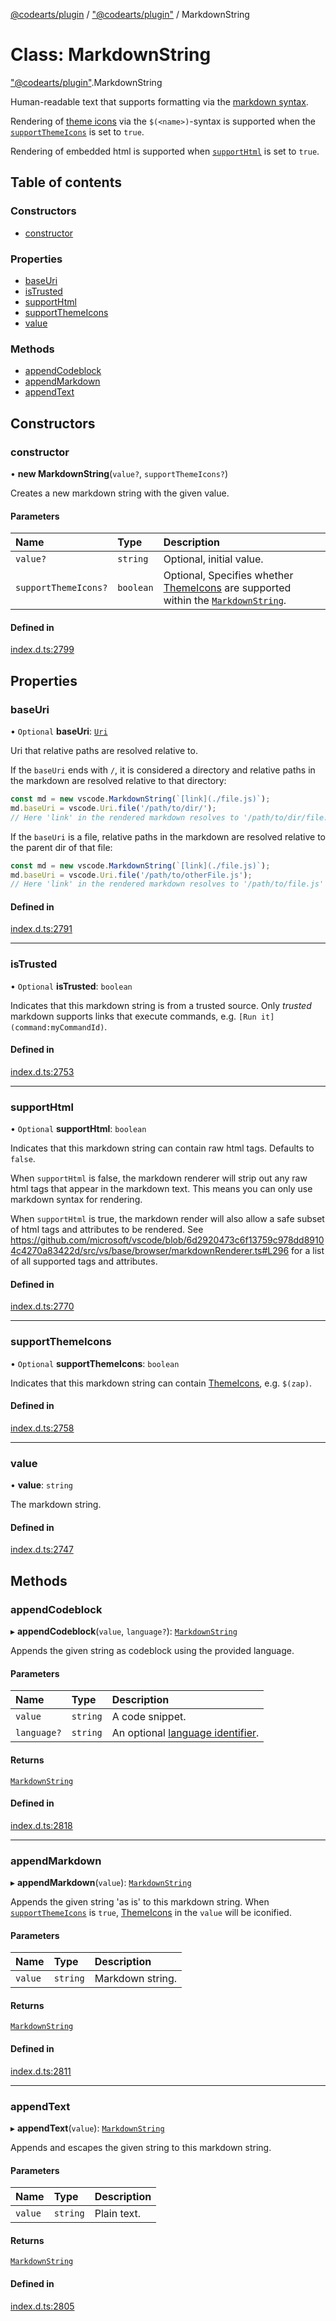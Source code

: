 [@codearts/plugin](../README.md) / ["@codearts/plugin"](../modules/_codearts_plugin_.md) / MarkdownString

# Class: MarkdownString

["@codearts/plugin"](../modules/_codearts_plugin_.md).MarkdownString

Human-readable text that supports formatting via the [markdown syntax](https://commonmark.org).

Rendering of [theme icons](codearts_plugin_.ThemeIcon.md) via the `$(<name>)`-syntax is supported
when the [`supportThemeIcons`](codearts_plugin_.MarkdownString.md#supportthemeicons) is set to `true`.

Rendering of embedded html is supported when [`supportHtml`](codearts_plugin_.MarkdownString.md#supporthtml) is set to `true`.

## Table of contents

### Constructors

- [constructor](codearts_plugin_.MarkdownString.md#constructor)

### Properties

- [baseUri](codearts_plugin_.MarkdownString.md#baseuri)
- [isTrusted](codearts_plugin_.MarkdownString.md#istrusted)
- [supportHtml](codearts_plugin_.MarkdownString.md#supporthtml)
- [supportThemeIcons](codearts_plugin_.MarkdownString.md#supportthemeicons)
- [value](codearts_plugin_.MarkdownString.md#value)

### Methods

- [appendCodeblock](codearts_plugin_.MarkdownString.md#appendcodeblock)
- [appendMarkdown](codearts_plugin_.MarkdownString.md#appendmarkdown)
- [appendText](codearts_plugin_.MarkdownString.md#appendtext)

## Constructors

### constructor

• **new MarkdownString**(`value?`, `supportThemeIcons?`)

Creates a new markdown string with the given value.

#### Parameters

| Name | Type | Description |
| :------ | :------ | :------ |
| `value?` | `string` | Optional, initial value. |
| `supportThemeIcons?` | `boolean` | Optional, Specifies whether [ThemeIcons](codearts_plugin_.ThemeIcon.md) are supported within the [`MarkdownString`](codearts_plugin_.MarkdownString.md). |

#### Defined in

[index.d.ts:2799](https://github.com/xyz-fish/cloudide-plugin-api/blob/9927cd6/index.d.ts#L2799)

## Properties

### baseUri

• `Optional` **baseUri**: [`Uri`](codearts_plugin_.Uri.md)

Uri that relative paths are resolved relative to.

If the `baseUri` ends with `/`, it is considered a directory and relative paths in the markdown are resolved relative to that directory:

```ts
const md = new vscode.MarkdownString(`[link](./file.js)`);
md.baseUri = vscode.Uri.file('/path/to/dir/');
// Here 'link' in the rendered markdown resolves to '/path/to/dir/file.js'
```

If the `baseUri` is a file, relative paths in the markdown are resolved relative to the parent dir of that file:

```ts
const md = new vscode.MarkdownString(`[link](./file.js)`);
md.baseUri = vscode.Uri.file('/path/to/otherFile.js');
// Here 'link' in the rendered markdown resolves to '/path/to/file.js'
```

#### Defined in

[index.d.ts:2791](https://github.com/xyz-fish/cloudide-plugin-api/blob/9927cd6/index.d.ts#L2791)

___

### isTrusted

• `Optional` **isTrusted**: `boolean`

Indicates that this markdown string is from a trusted source. Only *trusted*
markdown supports links that execute commands, e.g. `[Run it](command:myCommandId)`.

#### Defined in

[index.d.ts:2753](https://github.com/xyz-fish/cloudide-plugin-api/blob/9927cd6/index.d.ts#L2753)

___

### supportHtml

• `Optional` **supportHtml**: `boolean`

Indicates that this markdown string can contain raw html tags. Defaults to `false`.

When `supportHtml` is false, the markdown renderer will strip out any raw html tags
that appear in the markdown text. This means you can only use markdown syntax for rendering.

When `supportHtml` is true, the markdown render will also allow a safe subset of html tags
and attributes to be rendered. See https://github.com/microsoft/vscode/blob/6d2920473c6f13759c978dd89104c4270a83422d/src/vs/base/browser/markdownRenderer.ts#L296
for a list of all supported tags and attributes.

#### Defined in

[index.d.ts:2770](https://github.com/xyz-fish/cloudide-plugin-api/blob/9927cd6/index.d.ts#L2770)

___

### supportThemeIcons

• `Optional` **supportThemeIcons**: `boolean`

Indicates that this markdown string can contain [ThemeIcons](codearts_plugin_.ThemeIcon.md), e.g. `$(zap)`.

#### Defined in

[index.d.ts:2758](https://github.com/xyz-fish/cloudide-plugin-api/blob/9927cd6/index.d.ts#L2758)

___

### value

• **value**: `string`

The markdown string.

#### Defined in

[index.d.ts:2747](https://github.com/xyz-fish/cloudide-plugin-api/blob/9927cd6/index.d.ts#L2747)

## Methods

### appendCodeblock

▸ **appendCodeblock**(`value`, `language?`): [`MarkdownString`](codearts_plugin_.MarkdownString.md)

Appends the given string as codeblock using the provided language.

#### Parameters

| Name | Type | Description |
| :------ | :------ | :------ |
| `value` | `string` | A code snippet. |
| `language?` | `string` | An optional [language identifier](../modules/codearts_plugin_.languages.md#getlanguages). |

#### Returns

[`MarkdownString`](codearts_plugin_.MarkdownString.md)

#### Defined in

[index.d.ts:2818](https://github.com/xyz-fish/cloudide-plugin-api/blob/9927cd6/index.d.ts#L2818)

___

### appendMarkdown

▸ **appendMarkdown**(`value`): [`MarkdownString`](codearts_plugin_.MarkdownString.md)

Appends the given string 'as is' to this markdown string. When [`supportThemeIcons`](codearts_plugin_.MarkdownString.md#supportthemeicons) is `true`, [ThemeIcons](codearts_plugin_.ThemeIcon.md) in the `value` will be iconified.

#### Parameters

| Name | Type | Description |
| :------ | :------ | :------ |
| `value` | `string` | Markdown string. |

#### Returns

[`MarkdownString`](codearts_plugin_.MarkdownString.md)

#### Defined in

[index.d.ts:2811](https://github.com/xyz-fish/cloudide-plugin-api/blob/9927cd6/index.d.ts#L2811)

___

### appendText

▸ **appendText**(`value`): [`MarkdownString`](codearts_plugin_.MarkdownString.md)

Appends and escapes the given string to this markdown string.

#### Parameters

| Name | Type | Description |
| :------ | :------ | :------ |
| `value` | `string` | Plain text. |

#### Returns

[`MarkdownString`](codearts_plugin_.MarkdownString.md)

#### Defined in

[index.d.ts:2805](https://github.com/xyz-fish/cloudide-plugin-api/blob/9927cd6/index.d.ts#L2805)
